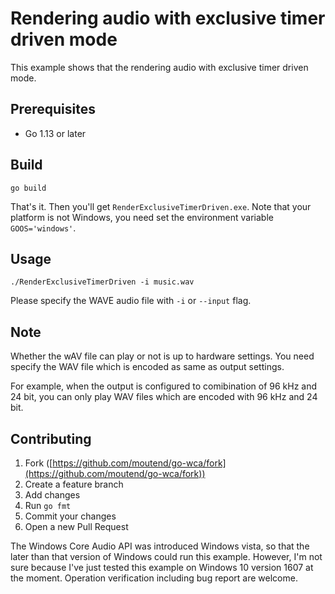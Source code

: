 # Rendering audio with exclusive timer driven mode

This example shows that the rendering audio with exclusive timer driven mode.

## Prerequisites

- Go 1.13 or later

## Build

```console
go build
```

That's it. Then you'll get `RenderExclusiveTimerDriven.exe`. Note that your platform is not Windows, you need set the environment variable `GOOS='windows'`.

## Usage

```console
./RenderExclusiveTimerDriven -i music.wav
```

Please specify the WAVE audio file with `-i` or `--input` flag.

## Note

Whether the wAV file can play or not is up to hardware settings. You need specify the WAV file which is encoded as same as output settings.

For example, when the output is configured to comibination of 96 kHz and 24 bit, you can only play WAV files which are encoded with 96 kHz and 24 bit.

## Contributing

1. Fork ([https://github.com/moutend/go-wca/fork](https://github.com/moutend/go-wca/fork))
1. Create a feature branch
1. Add changes
1. Run `go fmt`
1. Commit your changes
1. Open a new Pull Request

The Windows Core Audio API was introduced Windows vista, so that the later than that version of Windows could run this example. However, I'm not sure because I've just tested this example on Windows 10 version 1607 at the moment. Operation verification including bug report are welcome.
